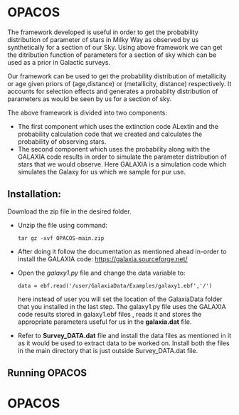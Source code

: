 # OPACOS

The framework developed is useful in order to get the probability distribution of parameter of stars in Milky Way as observed by us synthetically for a section of our Sky. Using above framework we can get the ditribution function of parameters for a section of sky which can be used as a prior in Galactic surveys.

Our framework can be used to get the probability distribution of metallicity or age given priors of (age,distance) or (metallicity, distance) respectively. It accounts for selection effects and generates a probabilty distribution of parameters as would be seen by us for a section of sky.

The above framework is divided into two components:
- The first component which uses the extinction code ALextin and the probability calculation code that we created and calculates the probability of observing stars.
- The second component which uses the probability along with the GALAXIA code results in order to simulate the parameter distribution of stars that we would observe. Here GALAXIA is a simulation code which simulates the Galaxy for us which we sample for pur use.

<h2>Installation:</h2>

Download the zip file in the desired folder.

- Unzip the file using command:

   ```tar gz -xvf OPACOS-main.zip```
- After doing it follow the documentation as mentioned ahead in-order to install the GALAXIA code: https://galaxia.sourceforge.net/
- Open the *galaxy1.py* file and change the data variable to:

   ```data = ebf.read('/user/GalaxiaData/Examples/galaxy1.ebf','/')```
   
  here instead of user you will set the location of the GalaxiaData folder that you installed in the last step. The galaxy1.py file uses the GALAXIA code results stored in galaxy1.ebf files , reads it and stores the appropriate parameters useful for us in the **galaxia.dat** file.
  
- Refer to **Survey_DATA.dat** file and install the data files as mentioned in it as it would be used to extract data to be worked on. Install both the files in the main directory that is just outside Survey_DATA.dat file.

<h2>Running OPACOS</h2>

 
# OPACOS
